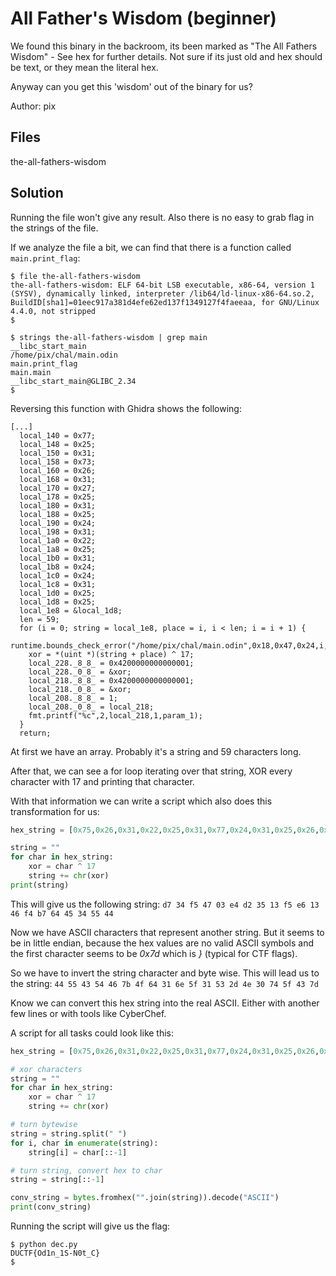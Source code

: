 # All Father's Wisdom (beginner)
We found this binary in the backroom, its been marked as "The All Fathers Wisdom" - See hex for further details. Not sure if its just old and hex should be text, or they mean the literal hex.

Anyway can you get this 'wisdom' out of the binary for us?

Author: pix

## Files
the-all-fathers-wisdom

## Solution
Running the file won't give any result. Also there is no easy to grab flag in the strings of the file.

If we analyze the file a bit, we can find that there is a function called `main.print_flag`:
```
$ file the-all-fathers-wisdom
the-all-fathers-wisdom: ELF 64-bit LSB executable, x86-64, version 1 (SYSV), dynamically linked, interpreter /lib64/ld-linux-x86-64.so.2, BuildID[sha1]=01eec917a381d4efe62ed137f1349127f4faeeaa, for GNU/Linux 4.4.0, not stripped
$
```
```
$ strings the-all-fathers-wisdom | grep main
__libc_start_main
/home/pix/chal/main.odin
main.print_flag
main.main
__libc_start_main@GLIBC_2.34
$
```

Reversing this function with Ghidra shows the following:
```
[...]
  local_140 = 0x77;
  local_148 = 0x25;
  local_150 = 0x31;
  local_158 = 0x73;
  local_160 = 0x26;
  local_168 = 0x31;
  local_170 = 0x27;
  local_178 = 0x25;
  local_180 = 0x31;
  local_188 = 0x25;
  local_190 = 0x24;
  local_198 = 0x31;
  local_1a0 = 0x22;
  local_1a8 = 0x25;
  local_1b0 = 0x31;
  local_1b8 = 0x24;
  local_1c0 = 0x24;
  local_1c8 = 0x31;
  local_1d0 = 0x25;
  local_1d8 = 0x25;
  local_1e8 = &local_1d8;
  len = 59;
  for (i = 0; string = local_1e8, place = i, i < len; i = i + 1) {
    runtime.bounds_check_error("/home/pix/chal/main.odin",0x18,0x47,0x24,i,len);
    xor = *(uint *)(string + place) ^ 17;
    local_228._8_8_ = 0x4200000000000001;
    local_228._0_8_ = &xor;
    local_218._8_8_ = 0x4200000000000001;
    local_218._0_8_ = &xor;
    local_208._8_8_ = 1;
    local_208._0_8_ = local_218;
    fmt.printf("%c",2,local_218,1,param_1);
  }
  return;
```
At first we have an array. Probably it's a string and 59 characters long.

After that, we can see a for loop iterating over that string, XOR every character with 17 and printing that character.

With that information we can write a script which also does this transformation for us:
```python
hex_string = [0x75,0x26,0x31,0x22,0x25,0x31,0x77,0x24,0x31,0x25,0x26,0x31,0x21,0x22,0x31,0x74,0x25,0x31,0x75,0x23,0x31,0x22,0x24,0x31,0x20,0x22,0x31,0x77,0x24,0x31,0x74,0x27,0x31,0x20,0x22,0x31,0x25,0x27,0x31,0x77,0x25,0x31,0x73,0x26,0x31,0x27,0x25,0x31,0x25,0x24,0x31,0x22,0x25,0x31,0x24,0x24,0x31,0x25,0x25]

string = ""
for char in hex_string:
    xor = char ^ 17
    string += chr(xor)
print(string)
```
This will give us the following string: `d7 34 f5 47 03 e4 d2 35 13 f5 e6 13 46 f4 b7 64 45 34 55 44`

Now we have ASCII characters that represent another string. But it seems to be in little endian, because the hex values are no valid ASCII symbols and the first character seems to be _0x7d_ which is _}_ (typical for CTF flags).

So we have to invert the string character and byte wise. This will lead us to the string: `44 55 43 54 46 7b 4f 64 31 6e 5f 31 53 2d 4e 30 74 5f 43 7d`

Know we can convert this hex string into the real ASCII. Either with another few lines or with tools like CyberChef.

A script for all tasks could look like this:
```python
hex_string = [0x75,0x26,0x31,0x22,0x25,0x31,0x77,0x24,0x31,0x25,0x26,0x31,0x21,0x22,0x31,0x74,0x25,0x31,0x75,0x23,0x31,0x22,0x24,0x31,0x20,0x22,0x31,0x77,0x24,0x31,0x74,0x27,0x31,0x20,0x22,0x31,0x25,0x27,0x31,0x77,0x25,0x31,0x73,0x26,0x31,0x27,0x25,0x31,0x25,0x24,0x31,0x22,0x25,0x31,0x24,0x24,0x31,0x25,0x25]

# xor characters
string = ""
for char in hex_string:
    xor = char ^ 17
    string += chr(xor)

# turn bytewise
string = string.split(" ")
for i, char in enumerate(string):
    string[i] = char[::-1]

# turn string, convert hex to char
string = string[::-1]

conv_string = bytes.fromhex("".join(string)).decode("ASCII")
print(conv_string)
```

Running the script will give us the flag:
```
$ python dec.py
DUCTF{Od1n_1S-N0t_C}
$
```
